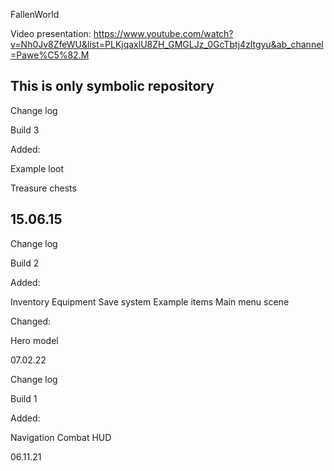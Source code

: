 FallenWorld

Video presentation: https://www.youtube.com/watch?v=Nh0Jv8ZfeWU&list=PLKjqaxlU8ZH_GMGLJz_0GcTbtj4zltgyu&ab_channel=Pawe%C5%82.M

This is only symbolic repository
--------------------------------

Change log

Build 3

Added:

Example loot

Treasure chests

15.06.15
-------------------------------------------------------------------------------------------------------------------------------------------------------------------------
Change log

Build 2

Added:

Inventory
Equipment
Save system
Example items
Main menu scene

Changed:

Hero model

07.02.22

Change log

Build 1

Added:

Navigation
Combat
HUD

06.11.21
